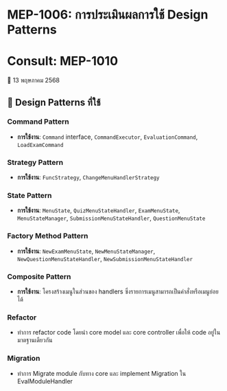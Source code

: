 # MEP-1006: การประเมินผลการใช้ Design Patterns
# Consult: MEP-1010
📅 13 พฤษภาคม 2568

## 🎨 Design Patterns ที่ใช้

### Command Pattern
- **การใช้งาน**: `Command` interface, `CommandExecutor`, `EvaluationCommand`, `LoadExamCommand`

### Strategy Pattern
- **การใช้งาน**: `FuncStrategy`, `ChangeMenuHandlerStrategy`

### State Pattern
- **การใช้งาน**: `MenuState`, `QuizMenuStateHandler`, `ExamMenuState`, `MenuStateManager`, `SubmissionMenuStateHandler`, `QuestionMenuState`

### Factory Method Pattern
- **การใช้งาน**: `NewExamMenuState`, `NewMenuStateManager`, `NewQuestionMenuStateHandler`, `NewSubmissionMenuStateHandler`

### Composite Pattern
- **การใช้งาน**: โครงสร้างเมนูในส่วนของ handlers ซึ่งรายการเมนูสามารถเป็นคำสั่งหรือเมนูย่อยได้

### Refactor
- ทำการ refactor code โดยนำ core model และ core controller เพื่อให้ code อยู่ในมาตฐานเดียวกัน

### Migration
- ทำการ Migrate module กับทาง core และ implement Migration ใน EvalModuleHandler


